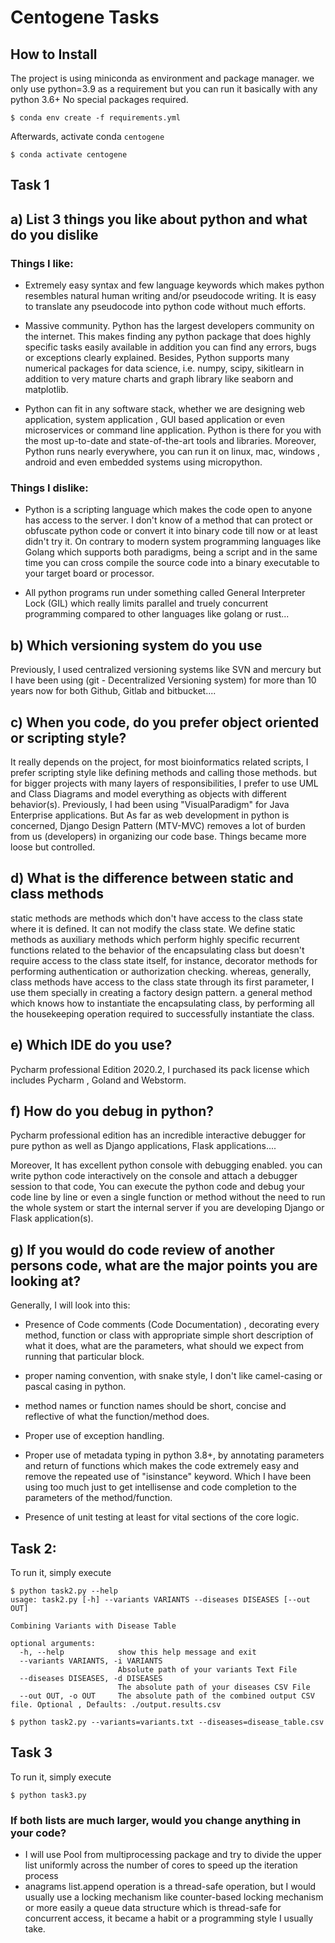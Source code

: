 # Centogene Tasks

## How to Install

The project is using miniconda as environment and package manager. we only use python=3.9 as a requirement but you can run it basically with any python 3.6+ 
No special packages required.

```shell script
$ conda env create -f requirements.yml
```

Afterwards, activate conda `centogene`

````shell script
$ conda activate centogene
````
## Task 1

## a) List 3 things you like about python and what do you dislike

### Things I like:

- Extremely easy syntax and few language keywords which makes 
python resembles natural human writing and/or pseudocode writing.
It is easy to translate any pseudocode into python code without much efforts.

- Massive community. Python has the largest developers community on the internet. 
This makes finding any python package that does highly specific tasks 
easily available in addition you can find any errors, bugs or exceptions clearly explained.
Besides, Python supports many numerical packages for data science, i.e. numpy, scipy, sikitlearn 
in addition to very mature charts and graph library like seaborn and matplotlib.

-  Python can fit in any software stack, whether we are designing web application, system application ,
GUI based application or even microservices or command line application. Python is there for you 
with the most up-to-date and state-of-the-art tools and libraries. Moreover,
Python runs nearly everywhere, you can run it on linux, mac, windows , android and even embedded systems using micropython.

### Things I dislike:

- Python is a scripting language which makes the code open to anyone has access 
to the server. I don't know of a method that can protect or obfuscate python code or
 convert it into binary code till now or at least didn't try it. On contrary to modern system programming languages like Golang 
 which supports both paradigms, being a script and in the same time you can cross compile the source code into a binary executable 
 to your target board or processor.
 
 - All python programs run under something called General Interpreter Lock (GIL) which really limits parallel and truely concurrent programming compared 
 to other languages like golang or rust...
 
 ## b) Which versioning system do you use
 
 Previously, I used centralized versioning systems like SVN and mercury but I have 
 been using (git - Decentralized Versioning system) for more than 10 years now for both Github, Gitlab and bitbucket....
 
 ## c) When you code, do you prefer object oriented or scripting style?
 
 It really depends on the project, for most bioinformatics related scripts, I prefer scripting style like defining methods and calling those methods.
 but for bigger projects with many layers of responsibilities, I prefer to use UML and Class Diagrams and model everything as objects with different behavior(s).
 Previously, I had been using "VisualParadigm" for Java Enterprise applications. But As far as web development in python is concerned, Django Design Pattern (MTV-MVC) 
 removes a lot of burden from us (developers) in organizing our code base. Things became more loose but controlled.
 
 ## d) What is the difference between static and class methods
 
 static methods are methods which don't have access to the class state where it is defined. It can not modify the class state. 
 We define static methods as auxiliary methods which perform highly specific recurrent functions related to the behavior of the encapsulating class
 but doesn't require access to the class state itself, for instance, decorator methods for performing authentication or authorization checking. 
 whereas, generally, class methods have access to the class state through its first parameter, I use 
 them specially in creating a factory design pattern. a general method which knows how to instantiate the encapsulating class, by performing 
 all the housekeeping operation required to successfully instantiate the class.
 
 ## e) Which IDE do you use?
 
 Pycharm professional Edition 2020.2, I purchased its pack license which includes Pycharm , Goland and Webstorm.
 
 ## f) How do you debug in python?
 
 Pycharm professional edition has an incredible interactive debugger for pure python as well as Django applications, Flask applications....
 
 Moreover, It has excellent python console with debugging enabled. you can write python code interactively on the console and attach a debugger session to that code,
 You can execute the python code and debug your code line by line or even a single function or method
  without the need to run the whole system or start the internal server if you are developing Django or Flask application(s).
 
 ## g) If you would do code review of another persons code, what are the major points you are looking at?
 
 Generally, I will look into this:
 
 - Presence of Code comments (Code Documentation) , decorating every method, function or class with appropriate simple short description of what 
 it does, what are the parameters, what should we expect from running that particular block.
 
 - proper naming convention, with snake style, I don't like camel-casing or pascal casing in python.
 
 - method names or function names should be short, concise and reflective of what the function/method does.
 
 - Proper use of exception handling.
 
 - Proper use of metadata typing in python 3.8+, by annotating parameters and return of functions which makes the code extremely easy and 
 remove the repeated use of "isinstance" keyword. Which I have been using too much just to get intellisense and code completion to the parameters of the method/function.
 
 - Presence of unit testing at least for vital sections of the core logic.
 
 
 
 ## Task 2:

To run it, simply execute 

```shell script
$ python task2.py --help
usage: task2.py [-h] --variants VARIANTS --diseases DISEASES [--out OUT]

Combining Variants with Disease Table

optional arguments:
  -h, --help            show this help message and exit
  --variants VARIANTS, -i VARIANTS
                        Absolute path of your variants Text File
  --diseases DISEASES, -d DISEASES
                        The absolute path of your diseases CSV File
  --out OUT, -o OUT     The absolute path of the combined output CSV file. Optional , Defaults: ./output.results.csv
```

```shell script
$ python task2.py --variants=variants.txt --diseases=disease_table.csv
```

## Task 3

To run it, simply execute

```shell script
$ python task3.py
``` 

### If both lists are much larger, would you change anything in your code?  
- I will use Pool from multiprocessing package and try to divide the upper list uniformly across the number of cores to speed up the iteration process
- anagrams list.append operation is a thread-safe operation, but I would usually use a locking mechanism like counter-based locking mechanism or more easily a queue 
data structure which is thread-safe for concurrent access, it became a habit or a programming style I usually take.


 
 
 
 
 
